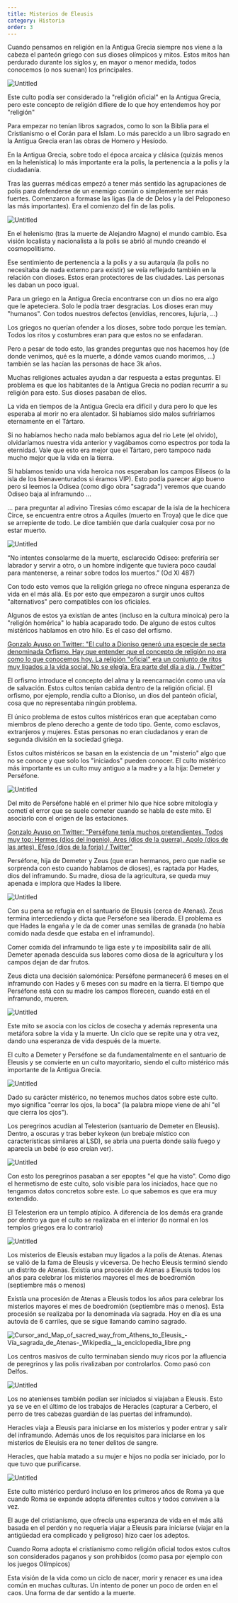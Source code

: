 ```yaml
---
title: Misterios de Eleusis
category: Historia
order: 3
---
```


Cuando pensamos en religión en la Antigua Grecia siempre nos viene a la cabeza el panteón griego con sus dioses olímpicos y mitos. Estos mitos han perdurado durante los siglos y, en mayor o menor medida, todos conocemos (o nos suenan) los principales.

![Untitled]({{site.baseurl}}/images/Eleusis%20b24ac5f8bc0345bfb89bb80bebc7d7e1/Cursor_and_Raffaello__concilio_degli_dei_02_jpg__1257493_.png)

Este culto podía ser considerado la "religión oficial" en la Antigua Grecia, pero este concepto de religión difiere de lo que hoy entendemos hoy por "religión"

Para empezar no tenían libros sagrados, como lo son la Biblia para el Cristianismo o el Corán para el Islam. Lo más parecido a un libro sagrado en la Antigua Grecia eran las obras de Homero y Hesíodo. 

En la Antigua Grecia, sobre todo el época arcaica y clásica (quizás menos en la helenística) lo más importante era la polis, la pertenencia a la polis y la ciudadanía. 

Tras las guerras médicas empezó a tener más sentido las agrupaciones de polis para defenderse de un enemigo común o simplemente ser más fuertes. Comenzaron a formase las ligas (la de de Delos y la del Peloponeso las más importantes). Era el comienzo del fin de las polis.

![Untitled]({{site.baseurl}}/images/Eleusis%20b24ac5f8bc0345bfb89bb80bebc7d7e1/shapeimage_2_png__653568_.png)

En el helenismo (tras la muerte de Alejandro Magno) el mundo cambio. Esa visión localista y nacionalista a la polis se abrió al mundo creando el cosmopolitismo.

Ese sentimiento de pertenencia a la polis y a su autarquía (la polis no necesitaba de nada externo para existir) se veía reflejado también en la relación con dioses. Estos eran protectores de las ciudades. Las personas les daban un poco igual.

Para un griego en la Antigua Grecia encontrarse con un dios no era algo que le apeteciera. Solo le podía traer desgracias. Los dioses eran muy "humanos". Con todos nuestros defectos (envidias, rencores, lujuria, ...)

Los griegos no querían ofender a los dioses, sobre todo porque les temían. Todos los ritos y costumbres eran para que estos no se enfadaran.

Pero a pesar de todo esto, las grandes preguntas que nos hacemos hoy (de donde venimos, qué es la muerte, a dónde vamos cuando morimos, ...) también se las hacían las personas de hace 3k años.

Muchas religiones actuales ayudan a dar respuesta a estas preguntas. El problema es que los habitantes de la Antigua Grecia no podían recurrir a su religión para esto. Sus dioses pasaban de ellos.

La vida en tiempos de la Antigua Grecia era difícil y dura pero lo que les esperaba al morir no era alentador. Si habíamos sido malos sufriríamos eternamente en el Tártaro. 

Si no habíamos hecho nada malo bebíamos agua del rio Lete (el olvido), olvidaríamos nuestra vida anterior y vagábamos como espectros por toda la eternidad. Vale que esto era mejor que el Tártaro, pero tampoco nada mucho mejor que la vida en la tierra. 

Si habíamos tenido una vida heroica nos esperaban los campos Elíseos (o la isla de los bienaventurados si éramos VIP). Esto podía parecer algo bueno pero si leemos la Odisea (como digo obra "sagrada") veremos que cuando Odiseo baja al inframundo ...

... para preguntar al adivino Tiresias cómo escapar de la isla de la hechicera Circe, se encuentra entre otros a Aquiles (muerto en Troya) que le dice que se arrepiente de todo. Le dice también que daría cualquier cosa por no estar muerto.

![Untitled]({{site.baseurl}}/images/Eleusis%20b24ac5f8bc0345bfb89bb80bebc7d7e1/Odysseus_Tiresias_Cdm_Paris_422_-_Euryloque__Wikipedia.png)

“No intentes consolarme de la muerte, esclarecido Odiseo: preferiría ser labrador y servir a otro, o un hombre indigente que tuviera poco caudal para mantenerse, a reinar sobre todos los muertos.” (Od XI 487)

Con todo esto vemos que la religión griega no ofrece ninguna esperanza de vida en el más allá. Es por esto que empezaron a surgir unos cultos "alternativos" pero compatibles con los oficiales. 

Algunos de estos ya existían de antes (incluso en la cultura minoica) pero la "religión homérica" lo había acaparado todo. De alguno de estos cultos mistéricos hablamos en otro hilo. Es el caso del orfismo.

[Gonzalo Ayuso on Twitter: "El culto a Dioniso generó una especie de secta denominada Orfismo. Hay que entender que el concepto de religión no era como lo que conocemos hoy. La religión "oficial" era un conjunto de ritos muy ligados a la vida social. No se elegía. Era parte del día a día. / Twitter"](https://twitter.com/gonzalo123/status/1401546471640645632)

El orfismo introduce el concepto del alma y la reencarnación como una vía de salvación. Estos cultos tenían cabida dentro de la religión oficial. El orfismo, por ejemplo, rendía culto a Dioniso, un dios del panteón oficial, cosa que no representaba ningún problema.

El único problema de estos cultos mistéricos eran que aceptaban como miembros de pleno derecho a gente de todo tipo. Gente, como esclavos, extranjeros y mujeres. Estas personas no eran ciudadanos y eran de segunda división en la sociedad griega.

Estos cultos mistéricos se basan en la existencia de un "misterio" algo que no se conoce y que solo los "iniciados" pueden conocer. El culto mistérico más importante es un culto muy antiguo a la madre y a la hija: Demeter y Perséfone.

![Untitled]({{site.baseurl}}/images/Eleusis%20b24ac5f8bc0345bfb89bb80bebc7d7e1/File_NAMA_Triade_eleusinienne_jpg_-_Wikimedia_Commons.png)

Del mito de Perséfone hablé en el primer hilo que hice sobre mitología y cometí el error que se suele cometer cuando se habla de este mito. El asociarlo con el origen de las estaciones. 

[Gonzalo Ayuso on Twitter: "Perséfone tenía muchos pretendientes. Todos muy top: Hermes (dios del ingenio), Ares (dios de la guerra), Apolo (dios de las artes), Éfeso (dios de la forja) / Twitter"](https://twitter.com/gonzalo123/status/1248910010333245442)

Perséfone, hija de Demeter y Zeus (que eran hermanos, pero que nadie se sorprenda con esto cuando hablamos de dioses), es raptada por Hades, dios del inframundo. Su madre, diosa de la agricultura, se queda muy apenada e implora que Hades la libere. 

![Untitled]({{site.baseurl}}/images/Eleusis%20b24ac5f8bc0345bfb89bb80bebc7d7e1/_ContarElArte__El_rapto_de_Persefone__Museo_Arqueologico_Nacional__-_GVAM___GVAM.png)

Con su pena se refugia en el santuario de Eleusis (cerca de Atenas). Zeus termina intercediendo y dicta que Perséfone sea liberada. El problema es que Hades la engaña y le da de comer unas semillas de granada (no había comido nada desde que estaba en el inframundo). 

Comer comida del inframundo te liga este y te imposibilita salir de allí. Demeter apenada descuida sus labores como diosa de la agricultura y los campos dejan de dar frutos. 

Zeus dicta una decisión salomónica: Perséfone permanecerá 6 meses en el inframundo con Hades y 6 meses con su madre en la tierra. El tiempo que Perséfone está con su madre los campos florecen, cuando está en el inframundo, mueren. 

![Untitled]({{site.baseurl}}/images/Eleusis%20b24ac5f8bc0345bfb89bb80bebc7d7e1/regreso_de_persefone_al_hades_-_Buscar_con_Google.png)

Este mito se asocia con los ciclos de cosecha y además representa una metáfora sobre la vida y la muerte. Un ciclo que se repite una y otra vez, dando una esperanza de vida después de la muerte. 

El culto a Demeter y Perséfone se da fundamentalmente en el santuario de Eleusis y se convierte en un culto mayoritario, siendo el culto mistérico más importante de la Antigua Grecia. 

![Untitled]({{site.baseurl}}/images/Eleusis%20b24ac5f8bc0345bfb89bb80bebc7d7e1/Google_Maps.png)

Dado su carácter mistérico, no tenemos muchos datos sobre este culto. myo significa "cerrar los ojos, la boca" (la palabra miope viene de ahí "el que cierra los ojos").

Los peregrinos acudían al Telesterion (santuario de Demeter en Eleusis). Dentro, a oscuras y tras beber kykeon (un brebaje místico con características similares al LSD), se abría una puerta donde salía fuego y aparecía un bebé (o eso creían ver). 

![Untitled]({{site.baseurl}}/images/Eleusis%20b24ac5f8bc0345bfb89bb80bebc7d7e1/Overall_view_of_the_Telesterion__the__place_for_initiation___Eleusis__16177191605__-_Telesterion_-_Wikipedia__la_enciclopedia_libre.png)

Con esto los peregrinos pasaban a ser epoptes "el que ha visto". Como digo el hermetismo de este culto, solo visible para los iniciados, hace que no tengamos datos concretos sobre este. Lo que sabemos es que era muy extendido.

El Telesterion era un templo atípico. A diferencia de los demás era grande por dentro ya que el culto se realizaba en el interior (lo normal en los templos griegos era lo contrario)

![Untitled]({{site.baseurl}}/images/Eleusis%20b24ac5f8bc0345bfb89bb80bebc7d7e1/Telesterion___The_Core_Curriculum.png)

Los misterios de Eleusis estaban muy ligados a la polis de Atenas. Atenas se valió de la fama de Eleusis y viceversa. De hecho Eleusis terminó siendo un distrito de Atenas. Existía una procesión de Atenas a Eleusis todos los años para celebrar los misterios mayores el mes de boedromión (septiembre más o menos)

Existía una procesión de Atenas a Eleusis todos los años para celebrar los misterios mayores el mes de boedromión (septiembre más o menos). Esta procesión se realizaba por la denominada vía sagrada. Hoy en día es una autovía de 6 carriles, que se sigue llamando camino sagrado.

![Cursor_and_Map_of_sacred_way_from_Athens_to_Eleusis_-_Vía_sagrada_de_Atenas_-_Wikipedia__la_enciclopedia_libre.png](Eleusis%20b24ac5f8bc0345bfb89bb80bebc7d7e1/Cursor_and_Map_of_sacred_way_from_Athens_to_Eleusis_-_Via_sagrada_de_Atenas_-_Wikipedia__la_enciclopedia_libre.png)

Los centros masivos de culto terminaban siendo muy ricos por la afluencia de peregrinos y las polis rivalizaban por controlarlos. Como pasó con Delfos.

![Untitled]({{site.baseurl}}/images/Eleusis%20b24ac5f8bc0345bfb89bb80bebc7d7e1/NAMA_Mysteres_d_Eleusis_-_Tablilla_de_Ninnio_-_Wikipedia__la_enciclopedia_libre.png)

Los no atenienses también podían ser iniciados si viajaban a Eleusis. Esto ya se ve en el último de los trabajos de Heracles (capturar a Cerbero, el perro de tres cabezas guardián de las puertas del inframundo). 

Heracles viaja a Eleusis para iniciarse en los misterios y poder entrar y salir del inframundo. Además unos de los requisitos para iniciarse en los misterios de Eleuisis era no tener delitos de sangre. 

Heracles, que había matado a su mujer e hijos no podía ser iniciado, por lo que tuvo que purificarse.

![Untitled]({{site.baseurl}}/images/Eleusis%20b24ac5f8bc0345bfb89bb80bebc7d7e1/Esto_es_Argos__en_Twitter___A_pesar_de_que_se_trataban_de_ritos_secretos__sabemos_que_se_realizaba_una_purificacion_y_expiacion_de_los_candidatos_a_ser_iniciados_mediante_fuego__agua_y_aire__inferidos_por_los_relieves_de_la_propia_iniciacio.png)

Este culto mistérico perduró incluso en los primeros años de Roma ya que cuando Roma se expande adopta diferentes cultos y todos conviven a la vez.

El auge del cristianismo, que ofrecía una esperanza de vida en el más allá basada en el perdón y no requería viajar a Eleusis para iniciarse (viajar en la antigüedad era complicado y peligroso) hizo caer los adeptos. 

Cuando Roma adopta el cristianismo como religión oficial todos estos cultos son considerados paganos y son prohibidos (como pasa por ejemplo con los juegos Olímpicos)

Esta visión de la vida como un ciclo de nacer, morir y renacer es una idea común en muchas culturas. Un intento de poner un poco de orden en el caos. Una forma de dar sentido a la muerte.
